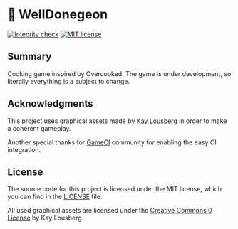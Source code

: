 # 🚧 WellDonegeon

[![Integrity check](https://github.com/Javernaut/WellDonegeon/actions/workflows/main.yml/badge.svg?branch=main)](https://github.com/Javernaut/WellDonegeon/actions/workflows/main.yml)
[![MIT license](http://img.shields.io/badge/license-MIT-blue.svg)](https://github.com/Javernaut/WellDonegeon/blob/main/LICENSE)

## Summary

Cooking game inspired by Overcooked. The game is under development, so literally everything is a subject to change.

## Acknowledgments
This project uses graphical assets made by [Kay Lousberg](https://www.kaylousberg.com/) in order to make a coherent gameplay.

Another special thanks for [GameCI](https://game.ci/) community for enabling the easy CI integration.

## License
The source code for this project is licensed under the MIT license, which you can find in the [LICENSE](https://github.com/Javernaut/WellDonegeon/blob/main/LICENSE) file.

All used graphical assets are licensed under the [Creative Commons 0 License](https://creativecommons.org/public-domain/cc0/) by Kay Lousberg.